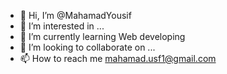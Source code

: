 - 👋 Hi, I’m @MahamadYousif
- 👀 I’m interested in ...
- 🌱 I’m currently learning Web developing
- 💞️ I’m looking to collaborate on ...
- 📫 How to reach me mahamad.usf1@gmail.com

<!---
MahamadYousif/MahamadYousif is a ✨ special ✨ repository because its `README.md` (this file) appears on your GitHub profile.
You can click the Preview link to take a look at your changes.
--->
